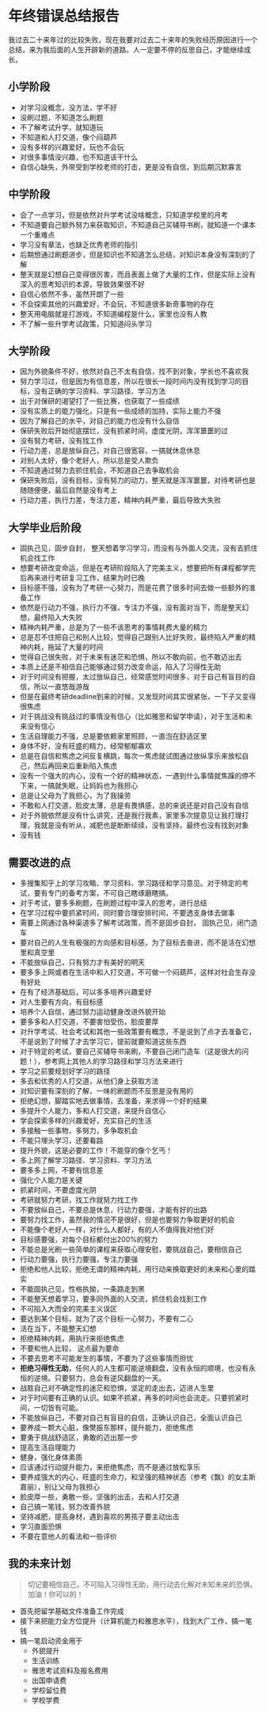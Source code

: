 # 年终错误总结报告


<!--more-->

我过去二十来年过的比较失败，现在我要对过去二十来年的失败经历原因进行一个总结，来为我后面的人生开辟新的道路。人一定要不停的反思自己，才能继续成长。

## 小学阶段

- 对学习没概念，没方法，学不好
- 没刷过题，不知道怎么刷题
- 不了解考试升学，就知道玩
- 不知道和人打交道，像个闷葫芦
- 没有多样的兴趣爱好，玩也不会玩
- 对很多事情没兴趣，也不知道该干什么
- 自信心缺失，外带受到学校老师的打击，更是没有自信，到后期沉默寡言

## 中学阶段

- 会了一点学习，但是依然对升学考试没啥概念，只知道学校里的月考
- 不知道要自己额外努力来获取知识，不知道自己买辅导书刷，就知道一个课本一个重难点
- 学习没有章法，也缺乏优秀老师的指引
- 后期想通过刷题进步，但是知识也不知道怎么总结，对知识本身没有深刻的了解
- 整天就是幻想自己变得很厉害，而且表面上做了大量的工作，但是实际上没有深入的思考知识的本源，导致效果很不好
- 自信心依然不多，虽然开朗了一些
- 不会探索其他的兴趣爱好，不会玩，不知道很多新奇事物的存在
- 整天用电脑就是打游戏，不知道编程是什么，家里也没有人教
- 不了解一些升学考试政策，只知道闷头学习

## 大学阶段

- 因为外貌条件不好，依然对自己不太有自信，找不到对象，学长也不喜欢我
- 努力学习过，但是因为有信息差，所以在很长一段时间内没有找到学习的目标，没有正确的学习资料、学习路径、学习方法
- 出于对保研的渴望打了一些比赛，也获取了一些成绩
- 没有实质上的能力强化，只是有一些成绩的加持，实际上能力不强
- 因为了解自己的水平，对自己的能力也没有什么自信
- 保研失败后开始彻底摆烂，没有抓紧时间，虚度光阴，浑浑噩噩的过
- 没有努力考研，没有找工作
- 行动力差，总是放纵自己，对自己很宽容，一搞就休息休息
- 对别人太好，像个老好人，所以总是受人欺负
- 不知道通过努力去抓住机会，不知道自己去争取机会
- 保研失败后，没有目标，没有努力的动力，整天就是浑浑噩噩，对待考研也是随随便便，最后自然是没有考上
- 行动力差，执行力差，专注力差，精神内耗严重，最后导致大失败

## 大学毕业后阶段

- 固执己见，固步自封， 整天想着学习学习，而没有与外面人交流，没有去抓住机会找工作
- 想要考研改变命运，但是在考研阶段陷入了完美主义，想要把所有课程都学完后再来进行考研复习工作，结果为时已晚
- 目标感不强，没有为了考研一心努力，而是花费了很多时间去做一些额外的准备工作
- 依然是行动力不强，执行力不强，专注力不强，没有面对当下，而是整天幻想，最终陷入大失败
- 精神内耗严重，总是为了一些不该思考的事情耗费大量的精力
- 总是忍不住把自己和别人比较，觉得自己跟别人比好失败，最终陷入严重的精神内耗，拖延了大量的时间
- 觉得自己很失败，对于未来有迷茫和恐惧，所以不敢向前，也不敢迈出去
- 本质上还是不相信自己能够通过努力改变命运，陷入了习得性无助
- 对于时间没有把握，太过放纵自己，经常感觉时间很多，对于自己有盲目的自信，所以一直悠哉游哉
- 但是在最终考研deadline到来的时候，又发现时间其实很紧张，一下子又变得很焦虑
- 对于挑战没有挑战过的事情没有信心（比如雅思和留学申请），对于生活和未来没有信心
- 生活自理能力不强，总是要依赖家里照顾，一直泡在舒适区里
- 身体不好，没有旺盛的精力，经常郁郁寡欢
- 总是在自信和焦虑之间反复横跳，每次一焦虑就试图通过放纵享乐来放松自己，然后再回来后重新陷入焦虑
- 没有一个强大的内心，没有一个好的精神状态，一遇到什么事情就焦躁的停不下来，一搞就失眠，让妈妈也为我担心
- 总是让父母为了我担心，为了我操劳
- 不敢和人打交道，脸皮太薄，总是有畏惧感，总的来说还是对自己没有自信
- 对于外貌依然是没有什么讲究，还是我行我素，家里多次提意见让我打理打理，我就是没有听从，减肥也是断断续续，没有坚持，最终也没有找到对象
- 没有钱

## 需要改进的点

- 多搜集知乎上的学习攻略、学习资料、学习路径和学习意见。对于特定的考试，要有专门的备考方案，不可自己瞎琢磨瞎搞。
- 对于考试，要多多刷题，在刷题过程中深入的思考，进行总结
- 在学习过程中要抓紧时间，同时要合理安排时间，不要透支身体去做事
- 需要上网通过各种渠道多了解考试政策，而不是固步自封， 固执己见，闭门造车
- 要对自己的人生有极强的方向感和目标感，为了目标去奋进，而不是活在幻想里和真空里
- 不能放纵自己，只有努力才有美好的明天
- 要多多上网或者在生活中和人打交道，不可做一个闷葫芦，这样对社会生存没有好处
- 在有了经济基础后，可以多多培养兴趣爱好
- 对人生要有方向，有目标感
- 培养个人自信，通过努力运动健身改进外貌开始
- 要多多和人打交道，不要害怕受伤，脸皮要厚
- 对升学考试、社会考试和其他一些政策要有概念，不是说到了点才去准备它，不是说到了时候了才去学习它，提前就要知道这些东西
- 对于特定的考试，要自己买辅导书来刷，不要自己闭门造车（这是很大的问题！），参考网上其他人的学习路径和学习方法来进行
- 学习之前要规划好学习的路径
- 多去和优秀的人打交道，从他们身上获取方法
- 对知识要有深刻的了解，一味的刷题而不反思是没有用的
- 拒绝幻想，脚踏实地去做事情，去准备，来求得一个好的结果
- 多提升个人能力，多和人打交道，来提升自信心
- 学会探索多样的兴趣爱好，充实自己的生活
- 多接触一些事物，多努力，多争取机会
- 不能只埋头学习，还要看路
- 提升外貌，这是必要的工作！不能穿的像个乞丐！
- 多上网了解学习路径、学习资料、学习方法
- 要多多上网，不要有信息差
- 强化个人能力是关键
- 抓紧时间，不要虚度光阴
- 考研就努力考研，找工作就努力找工作
- 不要放纵自己，不要总是休息，行动力要强，才能有好的出路
- 要努力找工作，虽然我的情况不是很好，但是也要努力争取更好的机会
- 不能像个老好人一样，对什么人都好，有的人不值得我对他们好
- 目标感要强，对每个目标都付出200%的努力
- 不能总是光刷一些简单的课程来获取心理安慰，要挑战自己，要相信自己
- 行动力要强，执行力要强，专注力要强
- 拒绝和他人比较，拒绝无谓的精神内耗，用行动来换取更好的未来和心里的踏实
- 不能固执己见，性格执拗，一条路走到黑
- 不能整天想着学习，要多同外面的人交流，抓住机会找到工作
- 不可陷入大而全的完美主义误区
- 要达到某个目标，就为了这个目标一心努力，不要有二心
- 活在当下，不能整天幻想
- 拒绝精神内耗，用执行来拒绝焦虑
- 不要和他人比较， 这点最为要命
- 不要去思考不可能发生的事情，不要为了这些事情而担忧
- **拒绝习得性无助**，任何人的人生都可能逆境翻盘，没有永恒的顺境，也没有永恒的逆境。只要努力，总会有逆风翻盘的一天。
- 战胜自己对不确定性的迷茫和恐惧，坚定的走出去，迈进人生里
- 对于时间要有正确的认识。如果不抓紧，再多的时间也会流走。只要抓紧时间，一切皆有可能。
- 不能放纵自己，不要对自己有盲目的自信，正确认识自己，全面认识自己
- 要养成一颗大心脏，像樊振东那样，提升能力，拒绝焦虑
- 要勇于挑战舒适区，勇敢的迈出那一步
- 提高生活自理能力
- 健身，强化身体素质
- 应该通过行动提升能力，来拒绝焦虑，而不是通过放松享乐
- 要养成强大的内心，旺盛的生命力，和坚强的精神状态（参考《飘》的女主斯嘉丽），别让父母为我担心
- 脸皮厚一些，勇敢一些，坚强的出击，去和人打交道
- 自己搞一笔钱，努力改善外貌
- 坚持减肥，提高身材，遇到喜欢的男孩子要主动出击
- 学习直面恐惧
- 不要在意他人的看法和一些评价

## 我的未来计划

> 切记要相信自己，不可陷入习得性无助，用行动去化解对未知未来的恐惧。加油！你可以的！

- 首先把留学基础文件准备工作完成
- 接下来把能力全方位提升（计算机能力和雅思水平），找到大厂工作，搞一笔钱
- 搞一笔启动资金用于
	- 外貌提升
	- 生活训练
	- 雅思考试资料及报名费用
	- 出国申请费
	- 学校留位费
	- 学校学费

